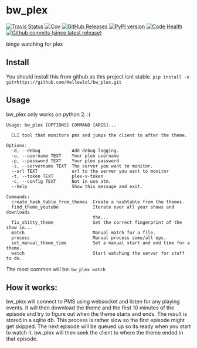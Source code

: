 # bw_plex
[![Travis Status](https://travis-ci.org/Hellowlol/bw_plex.svg?branch=master)](https://travis-ci.org/Hellowlol/bw_plex)
[![Cov](https://codecov.io/gh/hellowlol/nrk_api/branch/master/graph/badge.svg)](https://codecov.io/gh/hellowlol/bw_plex/branch/master)
[![GitHub Releases](https://img.shields.io/github/tag/hellowlol/bw_plex.svg?label=github+release)](https://github.com/hellowlol/bw_plex/releases)
[![PyPI version](https://badge.fury.io/py/bw_plex.svg)](https://pypi.python.org/pypi/bw_plex)
[![Code Health](https://landscape.io/github/Hellowlol/bw_plex/master/landscape.svg?style=flat)](https://landscape.io/github/Hellowlol/bw_plex/master)
[![Github commits (since latest release)](https://img.shields.io/github/commits-since/Hellowlol/bw_plex/latest.svg)](https://github.com/Hellowlol/bw_plex/compare)


binge watching for plex

## Install
You should install this from github as this project isnt stable.
```pip install -e git+https://github.com/Hellowlol/bw_plex.git```


## Usage
bw_plex only works on python 2. :(

```
Usage: bw_plex [OPTIONS] COMMAND [ARGS]...

  CLI tool that monitors pms and jumps the client to after the theme.

Options:
  -d, --debug            Add debug logging.
  -u, --username TEXT    Your plex username
  -p, --password TEXT    Your plex password
  -s, --servername TEXT  The server you want to monitor.
  --url TEXT             url to the server you want to monitor
  -t, --token TEXT       plex-x-token
  -c, --config TEXT      Not in use atm.
  --help                 Show this message and exit.

Commands:
  create_hash_table_from_themes  Create a hashtable from the themes.
  find_theme_youtube             Iterate over all your shows and downloads
                                 the...
  fix_shitty_theme               Set the correct fingerprint of the show in...
  match                          Manual match for a file.
  process                        Manual process some/all eps.
  set_manual_theme_time          Set a manual start and end time for a theme.
  watch                          Start watching the server for stuff to do.
```

The most common will be:
```bw_plex watch```

## How it works:

bw_plex will connect to PMS using websocket and listen for any playing events.
It will then download the theme and the first 10 minutes of the episode and try to figure out when the theme starts and ends. The result is stored in a sqlite db.
This process is rather slow so the first episode might get skipped. The next episode will be queued up so its ready when you start to watch it.
bw_plex will then seek the client to where the theme ended in that episode.



